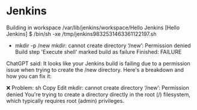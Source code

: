 # Jenkins
Building in workspace /var/lib/jenkins/workspace/Hello Jenkins
[Hello Jenkins] $ /bin/sh -xe /tmp/jenkins9832531463361122197.sh
+ mkdir -p /new
mkdir: cannot create directory ‘/new’: Permission denied
Build step 'Execute shell' marked build as failure
Finished: FAILURE

ChatGPT said:
It looks like your Jenkins build is failing due to a permission issue when trying to create the /new directory. Here's a breakdown and how you can fix it:

❌ Problem:
sh
Copy
Edit
mkdir: cannot create directory ‘/new’: Permission denied
You're trying to create a directory directly in the root (/) filesystem, which typically requires root (admin) privileges.

